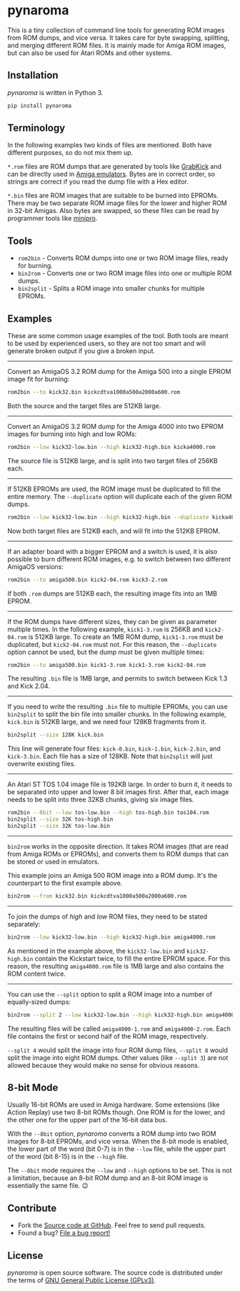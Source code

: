 # pynaroma

This is a tiny collection of command line tools for generating ROM images from ROM dumps, and vice versa. It takes care for byte swapping, splitting, and merging different ROM files. It is mainly made for Amiga ROM images, but can also be used for Atari ROMs and other systems.

## Installation

_pynaroma_ is written in Python 3.

```sh
pip install pynaroma
```

## Terminology

In the following examples two kinds of files are mentioned. Both have different purposes, so do not mix them up.

`*.rom` files are ROM dumps that are generated by tools like [GrabKick](http://aminet.net/package/util/misc/GrabKick) and can be directly used in [Amiga emulators](https://fs-uae.net/). Bytes are in correct order, so strings are correct if you read the dump file with a Hex editor.

`*.bin` files are ROM images that are suitable to be burned into EPROMs. There may be two separate ROM image files for the lower and higher ROM in 32-bit Amigas. Also bytes are swapped, so these files can be read by programmer tools like [minipro](https://gitlab.com/DavidGriffith/minipro).

## Tools

* `rom2bin` - Converts ROM dumps into one or two ROM image files, ready for burning.
* `bin2rom` - Converts one or two ROM image files into one or multiple ROM dumps.
* `bin2split` - Splits a ROM image into smaller chunks for multiple EPROMs.

## Examples

These are some common usage examples of the tool. Both tools are meant to be used by experienced users, so they are not too smart and will generate broken output if you give a broken input.

----

Convert an AmigaOS 3.2 ROM dump for the Amiga 500 into a single EPROM image fit for burning:

```sh
rom2bin --to kick32.bin kickcdtva1000a500a2000a600.rom
```

Both the source and the target files are 512KB large.

----

Convert an AmigaOS 3.2 ROM dump for the Amiga 4000 into two EPROM images for burning into high and low ROMs:

```sh
rom2bin --low kick32-low.bin --high kick32-high.bin kicka4000.rom
```

The source file is 512KB large, and is split into two target files of 256KB each.

----

If 512KB EPROMs are used, the ROM image must be duplicated to fill the entire memory. The `--duplicate` option will duplicate each of the given ROM dumps.

```sh
rom2bin --low kick32-low.bin --high kick32-high.bin --duplicate kicka4000.rom
```

Now both target files are 512KB each, and will fit into the 512KB EPROM.

----

If an adapter board with a bigger EPROM and a switch is used, it is also possible to burn different ROM images, e.g. to switch between two different AmigaOS versions:

```sh
rom2bin --to amiga500.bin kick2-04.rom kick3-2.rom
```

If both `.rom` dumps are 512KB each, the resulting image fits into an 1MB EPROM.

----

If the ROM dumps have different sizes, they can be given as parameter multiple times. In the following example, `kick1-3.rom` is 256KB and `kick2-04.rom` is 512KB large. To create an 1MB ROM dump, `kick1-3.rom` must be duplicated, but `kick2-04.rom` must not. For this reason, the `--duplicate` option cannot be used, but the dump must be given multiple times:

```sh
rom2bin --to amiga500.bin kick1-3.rom kick1-3.rom kick2-04.rom
```

The resulting `.bin` file is 1MB large, and permits to switch between Kick 1.3 and Kick 2.04.

----

If you need to write the resulting `.bin` file to multiple EPROMs, you can use `bin2split` to split the bin file into smaller chunks. In the following example, `kick.bin` is 512KB large, and we need four 128KB fragments from it.

```sh
bin2split --size 128K kick.bin
```

This line will generate four files: `kick-0.bin`, `kick-1.bin`, `kick-2.bin`, and `kick-3.bin`. Each file has a size of 128KB. Note that `bin2split` will just overwrite existing files.

----

An Atari ST TOS 1.04 image file is 192KB large. In order to burn it, it needs to be separated into upper and lower 8 bit images first. After that, each image needs to be split into three 32KB chunks, giving six image files.

```sh
rom2bin --8bit --low tos-low.bin --high tos-high.bin tos104.rom
bin2split --size 32K tos-high.bin
bin2split --size 32K tos-low.bin
```

----

`bin2rom` works in the opposite direction. It takes ROM images (that are read from Amiga ROMs or EPROMs), and converts them to ROM dumps that can be stored or used in emulators.

This example joins an Amiga 500 ROM image into a ROM dump. It's the counterpart to the first example above.

```sh
bin2rom --from kick32.bin kickcdtva1000a500a2000a600.rom
```

----

To join the dumps of _high_ and _low_ ROM files, they need to be stated separately:

```sh
bin2rom --low kick32-low.bin --high kick32-high.bin amiga4000.rom
```

As mentioned in the example above, the `kick32-low.bin` and `kick32-high.bin` contain the Kickstart twice, to fill the entire EPROM space. For this reason, the resulting `amiga4000.rom` file is 1MB large and also contains the ROM content twice.

----

You can use the `--split` option to split a ROM image into a number of equally-sized dumps:

```sh
bin2rom --split 2 --low kick32-low.bin --high kick32-high.bin amiga4000.rom
```

The resulting files will be called `amiga4000-1.rom` and `amiga4000-2.rom`. Each file contains the first or second half of the ROM image, respectively.

`--split 4` would split the image into four ROM dump files, `--split 8` would split the image into eight ROM dumps. Other values (like `--split 3`) are not allowed because they would make no sense for obvious reasons.

## 8-bit Mode

Usually 16-bit ROMs are used in Amiga hardware. Some extensions (like Action Replay) use two 8-bit ROMs though. One ROM is for the lower, and the other one for the upper part of the 16-bit data bus.

With the `--8bit` option, _pynaroma_ converts a ROM dump into two ROM images for 8-bit EPROMs, and vice versa. When the 8-bit mode is enabled, the lower part of the word (bit 0-7) is in the `--low` file, while the upper part of the word (bit 8-15) is in the `--high` file.

The `--8bit` mode requires the `--low` and `--high` options to be set. This is not a limitation, because an 8-bit ROM dump and an 8-bit ROM image is essentially the same file. 😉

## Contribute

* Fork the [Source code at GitHub](https://github.com/shred/pynaroma). Feel free to send pull requests.
* Found a bug? [File a bug report!](https://github.com/shred/pynaroma/issues)

## License

_pynaroma_ is open source software. The source code is distributed under the terms of [GNU General Public License (GPLv3)](https://www.gnu.org/licenses/gpl-3.0.en.html#content).
